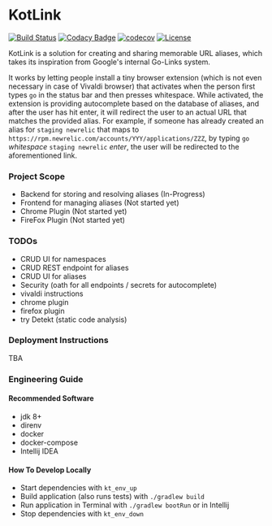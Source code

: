 # KotLink
[![Build Status](https://travis-ci.org/ilya40umov/KotLink.png?branch=master)](https://travis-ci.org/ilya40umov/KotLink)
[![Codacy Badge](https://api.codacy.com/project/badge/Grade/1a55315857b44bb78aab3a87da4f61ec)](https://www.codacy.com/app/ilya40umov/KotLink?utm_source=github.com&amp;utm_medium=referral&amp;utm_content=ilya40umov/KotLink&amp;utm_campaign=Badge_Grade)
[![codecov](https://codecov.io/gh/ilya40umov/KotLink/branch/master/graph/badge.svg)](https://codecov.io/gh/ilya40umov/KotLink)
[![License](https://img.shields.io/badge/License-Apache%202.0-blue.svg)](https://opensource.org/licenses/Apache-2.0)

KotLink is a solution for creating and sharing memorable URL aliases, 
which takes its inspiration from Google's internal Go-Links system.

It works by letting people install a tiny browser extension 
(which is not even necessary in case of Vivaldi browser)
that activates when the person first types `go` in the status bar and then presses whitespace. 
While activated, the extension is providing autocomplete based on the database of aliases,
and after the user has hit enter, it will redirect the user to an actual URL that matches the provided alias.
For example, if someone has already created an alias for `staging newrelic` 
that maps to `https://rpm.newrelic.com/accounts/YYY/applications/ZZZ`,
by typing `go` *whitespace* `staging newrelic` *enter*, the user will be redirected to the aforementioned link.

### Project Scope

* Backend for storing and resolving aliases (In-Progress)
* Frontend for managing aliases (Not started yet)
* Chrome Plugin (Not started yet)
* FireFox Plugin (Not started yet)

### TODOs
* CRUD UI for namespaces
* CRUD REST endpoint for aliases
* CRUD UI for aliases
* Security (oath for all endpoints / secrets for autocomplete)
* vivaldi instructions
* chrome plugin
* firefox plugin
* try Detekt (static code analysis)

### Deployment Instructions
TBA

### Engineering Guide

#### Recommended Software
* jdk 8+
* direnv
* docker
* docker-compose
* Intellij IDEA

#### How To Develop Locally
* Start dependencies with `kt_env_up`
* Build application (also runs tests) with `./gradlew build`
* Run application in Terminal with `./gradlew bootRun` or in Intellij
* Stop dependencies with `kt_env_down`